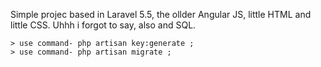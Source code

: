 Simple projec based in Laravel 5.5, the ollder Angular JS, little HTML and little CSS. Uhhh i forgot to say, also and SQL.


    > use command- php artisan key:generate ;
    > use command- php artisan migrate ;